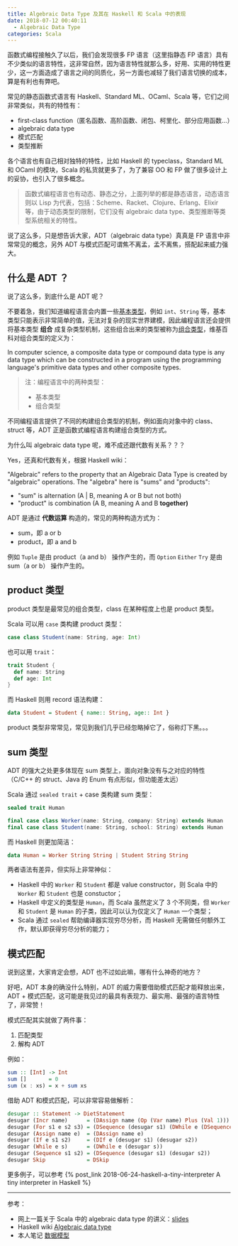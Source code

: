 ```yaml
---
title: Algebraic Data Type 及其在 Haskell 和 Scala 中的表现
date: 2018-07-12 00:40:11
  - Algebraic Data Type 
categories: Scala
---
```


函数式编程接触久了以后，我们会发现很多 FP 语言（这里指静态 FP 语言）具有不少类似的语言特性，这非常自然，因为语言特性就那么多，好用、实用的特性更少，这一方面造成了语言之间的同质化，另一方面也减轻了我们语言切换的成本，算是有利也有弊吧。

常见的静态函数式语言有 Haskell、Standard ML、OCaml、Scala 等，它们之间非常类似，共有的特性有：

* first-class function（匿名函数、高阶函数、闭包、柯里化、部分应用函数...）
* algebraic data type
* 模式匹配
* 类型推断

各个语言也有自己相对独特的特性，比如 Haskell 的 typeclass，Standard ML 和 OCaml 的模块，Scala 的私货就更多了，为了兼容 OO 和 FP 做了很多设计上的妥协，也引入了很多概念。

<!-- more -->

>函数式编程语言也有动态、静态之分，上面列举的都是静态语言，动态语言则以 Lisp 为代表，包括：Scheme、Racket、Clojure、Erlang、Elixir 等，由于动态类型的限制，它们没有 algebraic data type、类型推断等类型系统相关的特性。

说了这么多，只是想告诉大家，ADT（algebraic data type）真真是 FP 语言中非常常见的概念，另外 ADT 与模式匹配可谓焦不离孟，孟不离焦，搭配起来威力强大。

## 什么是 ADT ？

说了这么多，到底什么是 ADT 呢？

不要着急，我们知道编程语言会内置一些[基本类型](https://en.wikipedia.org/wiki/Primitive_data_type)，例如 `int`、`String` 等，基本类型只能表示非常简单的值，无法对复杂的现实世界建模，因此编程语言还会提供将基本类型 **组合** 成复杂类型机制，这些组合出来的类型被称为[组合类型](https://en.wikipedia.org/wiki/Composite_data_type)，维基百科对组合类型的定义为：

In computer science, a composite data type or compound data type is any data type which can be constructed in a program using the programming language's primitive data types and other composite types.

>注：编程语言中的两种类型：
>* 基本类型
>* 组合类型

不同编程语言提供了不同的构建组合类型的机制，例如面向对象中的 class、struct 等，ADT 正是函数式编程语言构建组合类型的方式。

为什么叫 algebraic data type 呢，难不成还跟代数有关系？？？

Yes，还真和代数有关，根据 Haskell wiki：

"Algebraic" refers to the property that an Algebraic Data Type is created by "algebraic" operations. The "algebra" here is "sums" and "products":

* "sum" is alternation (A | B, meaning A or B but not both)
* "product" is combination (A B, meaning A and B **together)**

ADT 是通过 **代数运算** 构造的，常见的两种构造方式为：

* sum，即 a or b
* product，即 a and b

例如 `Tuple` 是由 product（a and b） 操作产生的，而 `Option` `Either` `Try`  是由 sum（a or b） 操作产生的。

## product 类型

product 类型是最常见的组合类型，class 在某种程度上也是 product 类型。

Scala 可以用 `case` 类构建 product 类型：

```Scala
case class Student(name: String, age: Int)
```

也可以用 `trait`：

```Scala
trait Student {
  def name: String
  def age: Int
}
```

而 Haskell 则用 record 语法构建：

```Haskell
data Student = Student { name:: String, age:: Int }
```

product 类型非常常见，常见到我们几乎已经忽略掉它了，俗称灯下黑。。。

## sum 类型

ADT 的强大之处更多体现在 sum 类型上，面向对象没有与之对应的特性（C/C++ 的 struct、Java 的 Enum 有点形似，但功能差太远）

Scala 通过 `sealed trait` + case 类构建 sum 类型：

```Scala
sealed trait Human

final case class Worker(name: String, company: String) extends Human
final case class Student(name: String, school: String) extends Human
```

而 Haskell 则更加简洁：

```Haskell
data Human = Worker String String | Student String String
```

两者语法有差异，但实际上非常神似：

* Haskell 中的 `Worker` 和 `Student` 都是 value constructor，则 Scala 中的 `Worker` 和 `Student` 也是 constuctor；
* Haskell 中定义的类型是 `Human`，而 Scala 虽然定义了 3 个不同类，但 `Worker` 和 `Student` 是 `Human` 的子类，因此可以认为仅定义了 `Human` 一个类型；
* Scala 通过 `sealed` 帮助编译器实现穷尽分析，而 Haskell 无需做任何额外工作，默认即获得穷尽分析的能力；

## 模式匹配

说到这里，大家肯定会想，ADT 也不过如此嘛，哪有什么神奇的地方？

好吧，ADT 本身的确没什么特别，ADT 的威力需要借助模式匹配才能释放出来，ADT + 模式匹配，这可能是我见过的最具有表现力、最实用、最强的语言特性了，非常赞！

模式匹配其实就做了两件事：

1. 匹配类型
2. 解构 ADT

例如：

```Haskell
sum :: [Int] -> Int
sum []       = 0
sum (x : xs) = x + sum xs
```

借助 ADT 和模式匹配，可以非常容易做解析：

```Haskell
desugar :: Statement -> DietStatement
desugar (Incr name)      = (DAssign name (Op (Var name) Plus (Val 1)))
desugar (For s1 e s2 s3) = (DSequence (desugar s1) (DWhile e (DSequence (desugar s3) (desugar s2))))
desugar (Assign name e)  = (DAssign name e)
desugar (If e s1 s2)     = (DIf e (desugar s1) (desugar s2))
desugar (While e s)      = (DWhile e (desugar s))
desugar (Sequence s1 s2) = (DSequence (desugar s1) (desugar s2))
desugar Skip             = DSkip
```

更多例子，可以参考 {% post_link 2018-06-24-haskell-a-tiny-interpreter A tiny interpreter in Haskell %}

---

参考：

* 网上一篇关于 Scala 中的 algebraic data type 的讲义：[slides](http://tpolecat.github.io/presentations/algebraic_types.html#17)
* Haskell wiki [Algebraic data type](https://wiki.haskell.org/Algebraic_data_type)
* 本人笔记 [数据模型](https://github.com/satansk/learning-fpinscala/wiki/%E6%95%B0%E6%8D%AE%E6%A8%A1%E5%9E%8B)
